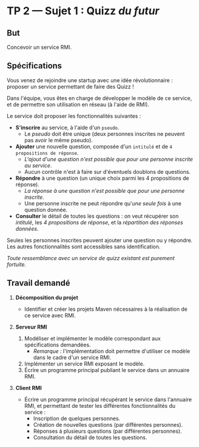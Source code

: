 # TP 2 — Sujet 1 : Quizz _du futur_


## But

Concevoir un service RMI.


## Spécifications

Vous venez de rejoindre une startup avec une idée révolutionnaire : proposer un service permettant de faire des Quizz !

Dans l'équipe, vous êtes en charge de développer le modèle de ce service, et de permettre son utilisation en réseau (à l'aide de RMI).

Le service doit proposer les fonctionnalités suivantes :
- **S'inscrire** au service, à l'aide d'un `pseudo`.
  - Le _pseudo_ doit être unique (deux personnes inscrites ne peuvent pas avoir le même pseudo).
- **Ajouter** une nouvelle question, composée d'un `intitulé` et de `4 propositions de réponse`.
  - _L'ajout d'une question n'est possible que pour une personne inscrite au service_.
  - Aucun contrôle n'est à faire sur d'éventuels doublons de questions. 
- **Répondre** à une question (un unique choix parmi les 4 propositions de réponse).
  - _La réponse à une question n'est possible que pour une personne inscrite_.
  - Une personne inscrite ne peut répondre qu'_une seule fois_ à une question donnée.
- **Consulter** le détail de toutes les questions : on veut récupérer son _intitulé_, les _4 propositions de réponse_, et la _répartition des réponses données_.

Seules les personnes inscrites peuvent ajouter une question ou y répondre.
Les autres fonctionnalités sont accessibles sans identification.

_Toute ressemblance avec un service de quizz existant est purement fortuite._
    

## Travail demandé

1. **Décomposition du projet**
   - Identifier et créer les projets Maven nécessaires à la réalisation de ce service avec RMI.

1. **Serveur RMI**
   1. Modéliser et implémenter le modèle correspondant aux spécifications demandées.
      - _Remarque :_ l'implémentation doit permettre d'utiliser ce modèle dans le cadre d'un service RMI.
   2. Implémenter un service RMI exposant le modèle.
   3. Écrire un programme principal publiant le service dans un annuaire RMI.

2. **Client RMI**
   - Écrire un programme principal récupérant le service dans l'annuaire RMI, et permettant de tester les différentes fonctionnalités du service :
      - Inscription de quelques personnes.
      - Création de nouvelles questions (par différentes personnes).
      - Réponses à plusieurs questions (par différentes personnes).
      - Consultation du détail de toutes les questions.
